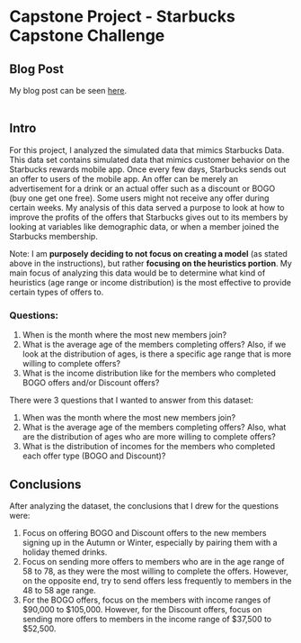 # Capstone Project - Starbucks Capstone Challenge

## Blog Post

My blog post can be seen [here](https://medium.com/@bkim0018/starbucks-offers-d234e8f847e2). <br> <br>

## Intro

For this project, I analyzed the simulated data that mimics Starbucks Data. This data set contains simulated data that mimics customer behavior on the Starbucks rewards mobile app. Once every few days, Starbucks sends out an offer to users of the mobile app. An offer can be merely an advertisement for a drink or an actual offer such as a discount or BOGO (buy one get one free). Some users might not receive any offer during certain weeks. My analysis of this data served a purpose to look at how to improve the profits of the offers that Starbucks gives out to its members by looking at variables like demographic data, or when a member joined the Starbucks membership.

Note: I am **purposely deciding to not focus on creating a model** (as stated above in the instructions), but rather **focusing on the heuristics portion**. My main focus of analyzing this data would be to determine what kind of heuristics (age range or income distribution) is the most effective to provide certain types of offers to.

### Questions:

1. When is the month where the most new members join?
2. What is the average age of the members completing offers? Also, if we look at the distribution of ages, is there a specific age range that is more willing to complete offers?
3. What is the income distribution like for the members who completed BOGO offers and/or Discount offers?

There were 3 questions that I wanted to answer from this dataset:
1. When was the month where the most new members join?
2. What is the average age of the members completing offers? Also, what are the distribution of ages who are more willing to complete offers?
3. What is the distribution of incomes for the members who completed each offer type (BOGO and Discount)?

## Conclusions

After analyzing the dataset, the conclusions that I drew for the questions were:
1. Focus on offering BOGO and Discount offers to the new members signing up in the Autumn or Winter, especially by pairing them with a holiday themed drinks.
2. Focus on sending more offers to members who are in the age range of 58 to 78, as they were the most willing to complete the offers. However, on the opposite end, try to send offers less frequently to members in the 48 to 58 age range.
3. For the BOGO offers, focus on the members with income ranges of $90,000 to $105,000. However, for the Discount offers, focus on sending more offers to members in the income range of $37,500 to $52,500.
